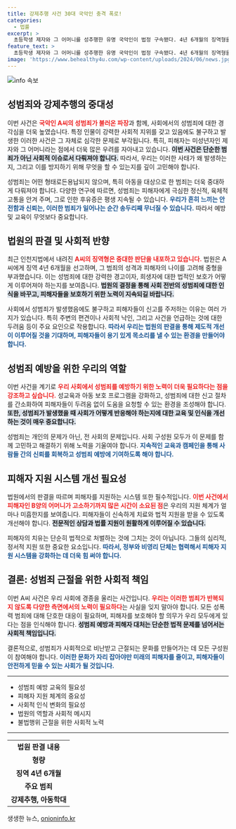 ```yaml
---
title: 강제추행 사건 30대 국악인 충격 폭로!
categories:
  - 법률
excerpt: >
  초등학생 제자와 그 어머니를 성추행한 유명 국악인이 법정 구속됐다. 4년 6개월의 징역형을 선고받은 A씨는 성폭력 범죄로 처벌받으며, 충격적인 녹음 내용도 공개됐다. 이 사건의 전말을 자세히 알아보자!
feature_text: >
  초등학생 제자와 그 어머니를 성추행한 유명 국악인이 법정 구속됐다. 4년 6개월의 징역형을 선고받은 A씨는 성폭력 범죄로 처벌받으며, 충격적인 녹음 내용도 공개됐다. 이 사건의 전말을 자세히 알아보자!
image: 'https://www.behealthy4u.com/wp-content/uploads/2024/06/news.jpg'
---
```


<p><img src="https://www.behealthy4u.com/wp-content/uploads/2024/06/news.jpg" alt="info 속보" /></p>

<h2 data-ke-size="size26">성범죄와 강제추행의 중대성</h2>

<p data-ke-size="size16">이번 사건은 <b><span style="color: #ee2323;">국악인 A씨의 성범죄가 불러온 파장</span></b>과 함께, 사회에서의 성범죄에 대한 경각심을 더욱 높였습니다. 특정 인물이 강력한 사회적 지위를 갖고 있음에도 불구하고 발생한 이러한 사건은 그 자체로 심각한 문제로 부각됩니다. 특히, 피해자는 미성년자인 제자와 그 어머니라는 점에서 더욱 많은 우려를 자아내고 있습니다. <b><span style="background-color: #21538527;">이번 사건은 단순한 범죄가 아닌 사회적 이슈로서 다뤄져야 합니다.</span></b> 따라서, 우리는 이러한 사태가 왜 발생하는지, 그리고 이를 방지하기 위해 무엇을 할 수 있는지를 깊이 고민해야 합니다.</p>

<p data-ke-size="size16">성범죄는 어떤 형태로든용납되지 않으며, 특히 아동을 대상으로 한 범죄는 더욱 중대하게 다뤄져야 합니다. 다양한 연구에 따르면, 성범죄는 피해자에게 극심한 정신적, 육체적 고통을 안겨 주며, 그로 인한 후유증은 평생 지속될 수 있습니다. <b><span style="color: #1a5490;">우리가 흔히 느끼는 안전함과 신뢰는, 이러한 범죄가 일어나는 순간 송두리째 무너질 수 있습니다.</span></b> 따라서 예방 및 교육이 무엇보다 중요합니다.</p>

<h2 data-ke-size="size26">법원의 판결 및 사회적 반향</h2>

<p data-ke-size="size16">최근 인천지법에서 내려진 <b><span style="color: #ee2323;">A씨의 징역형은 중대한 판단을 내포하고 있습니다.</span></b> 법원은 A씨에게 징역 4년 6개월을 선고하며, 그 범죄의 성격과 피해자의 나이를 고려해 중형을 부과했습니다. 이는 성범죄에 대한 강력한 경고이자, 희생자에 대한 법적인 보호가 어떻게 이루어져야 하는지를 보여줍니다. <b><span style="background-color: #21538527;">법원의 결정을 통해 사회 전반의 성범죄에 대한 인식을 바꾸고, 피해자들을 보호하기 위한 노력이 지속되길 바랍니다.</span></b></p>

<p data-ke-size="size16">사회에서 성범죄가 발생했음에도 불구하고 피해자들이 신고를 주저하는 이유는 여러 가지가 있습니다. 특히 주변의 편견이나 사회적 낙인, 그리고 사건을 언급하는 것에 대한 두려움 등이 주요 요인으로 작용합니다. <b><span style="color: #1a5490;">따라서 우리는 법원의 판결을 통해 제도적 개선이 이루어질 것을 기대하며, 피해자들이 용기 있게 목소리를 낼 수 있는 환경을 만들어야 합니다.</span></b></p>

<h2 data-ke-size="size26">성범죄 예방을 위한 우리의 역할</h2>

<p data-ke-size="size16">이번 사건을 계기로 <b><span style="color: #ee2323;">우리 사회에서 성범죄를 예방하기 위한 노력이 더욱 필요하다는 점을 강조하고 싶습니다.</span></b> 성교육과 아동 보호 프로그램을 강화하고, 성범죄에 대한 신고 절차를 간소화하여 피해자들이 두려움 없이 도움을 요청할 수 있는 환경을 조성해야 합니다. <b><span style="background-color: #21538527;">또한, 성범죄가 발생했을 때 사회가 어떻게 반응해야 하는지에 대한 교육 및 인식을 개선하는 것이 매우 중요합니다.</span></b></p>

<p data-ke-size="size16">성범죄는 개인의 문제가 아닌, 전 사회의 문제입니다. 사회 구성원 모두가 이 문제를 함께 고민하고 해결하기 위해 노력을 기울여야 합니다. <b><span style="color: #1a5490;">지속적인 교육과 캠페인을 통해 사람들 간의 신뢰를 회복하고 성범죄 예방에 기여하도록 해야 합니다.</span></b></p>

<h2 data-ke-size="size26">피해자 지원 시스템 개선 필요성</h2>

<p data-ke-size="size16">법원에서의 판결을 따르며 피해자를 지원하는 시스템 또한 필수적입니다. <b><span style="color: #ee2323;">이번 사건에서 피해자인 B양의 어머니가 고소하기까지 많은 시간이 소요된 점</span></b>은 우리의 지원 체계가 얼마나 미흡한지를 보여줍니다. 피해자들이 신속하게 치료와 법적 지원을 받을 수 있도록 개선해야 합니다. <b><span style="background-color: #21538527;">전문적인 상담과 법률 지원이 원활하게 이루어질 수 있습니다.</span></b></p>

<p data-ke-size="size16">피해자의 치유는 단순히 법적으로 처벌하는 것에 그치는 것이 아닙니다. 그들의 심리적, 정서적 지원 또한 중요한 요소입니다. <b><span style="color: #1a5490;">따라서, 정부와 비영리 단체는 협력해서 피해자 지원 시스템을 강화하는 데 더욱 힘 써야 합니다.</span></b></p>

<h2 data-ke-size="size26">결론: 성범죄 근절을 위한 사회적 책임</h2>

<p data-ke-size="size16">이번 A씨 사건은 우리 사회에 경종을 울리는 사건입니다. <b><span style="color: #ee2323;">우리는 이러한 범죄가 반복되지 않도록 다양한 측면에서의 노력이 필요하다</span></b>는 사실을 잊지 말아야 합니다. 모든 성폭력 범죄에 대해 단호한 대응이 필요하며, 피해자를 보호해야 할 의무가 우리 모두에게 있다는 점을 인식해야 합니다. <b><span style="background-color: #21538527;">성범죄 예방과 피해자 대처는 단순한 법적 문제를 넘어서는 사회적 책임입니다.</span></b></p>

<p data-ke-size="size16">결론적으로, 성범죄가 사회적으로 비난받고 근절되는 문화를 만들어가는 데 모든 구성원이 참여해야 합니다. <b><span style="color: #1a5490;">이러한 문화가 자리 잡아야만 미래의 피해자를 줄이고, 피해자들이 안전하게 믿을 수 있는 사회가 될 것입니다.</span></b></p>

<hr>

<ul>
    <li>성범죄 예방 교육의 필요성</li>
    <li>피해자 지원 체계의 중요성</li>
    <li>사회적 인식 변화의 필요성</li>
    <li>법원의 역할과 사회적 메시지</li>
    <li>불법행위 근절을 위한 사회적 노력</li>
</ul>

<hr>

<table>
    <tr>
        <td style="text-align: center; height: 17px;"><b>법원 판결 내용</b></td>
    </tr>
    <tr>
        <td style="text-align: center; height: 17px;"><b>형량</b></td>
    </tr>
    <tr>
        <td style="text-align: center; height: 17px;"><b>징역 4년 6개월</b></td>
    </tr>
    <tr>
        <td style="text-align: center; height: 17px;"><b>주요 범죄</b></td>
    </tr>
    <tr>
        <td style="text-align: center; height: 17px;"><b>강제추행, 아동학대</b></td>
    </tr>
</table>

<p data-ke-size="size16"></p>
생생한 뉴스, <a href="https://onioninfo.kr" rel="dofollow">onioninfo.kr</a>


